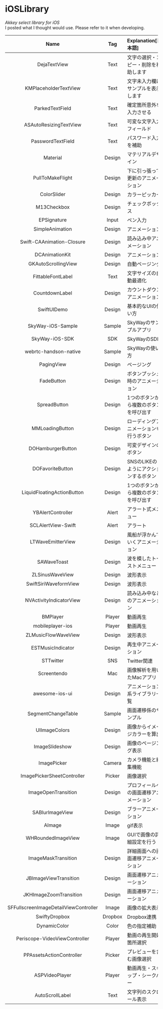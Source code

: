 # iOSLibrary
*Akkey select library for iOS*  
I posted what I thought would use. Please refer to it when developing.

| Name | Tag | Explanation[日本語] | Link |
|:----------:|:----------:|:-----------|:-------------|
| DejaTextView | Text | 文字の選択・コピー・削除を補助します | [GitHub](https://github.com/markusschlegel/DejaTextView) |
| KMPlaceholderTextView | Text | 文字未入力欄にサンプルを表示します | [GitHub](https://github.com/MoZhouqi/KMPlaceholderTextView) |
| ParkedTextField | Text | 確定箇所意外を入力させる | [GitHub](https://github.com/gmertk/ParkedTextField) |
| ASAutoResizingTextView | Text | 可変な文字入力フィールド | [GitHub](https://github.com/svetlanama/ASAutoResizingTextView) |
| PasswordTextField | Text | パスワード入力を補助 | [GitHub](https://github.com/PiXeL16/PasswordTextField) |
| Material | Design | マテリアルデザイン | [GitHub](https://github.com/CosmicMind/Material) |
| PullToMakeFlight | Design | 下に引っ張って更新のアニメーション | [GitHub](https://github.com/Yalantis/PullToMakeFlight) |
| ColorSlider | Design | カラーピッカー | [GitHub](https://github.com/gizmosachin/ColorSlider) |
| M13Checkbox | Design | チェックボックス | [GitHub](https://github.com/Marxon13/M13Checkbox) |
| EPSignature | Input | ペン入力 | [GitHub](https://github.com/ipraba/EPSignature) |
| SimpleAnimation | Design | アニメーション | [GitHub](https://github.com/keithito/SimpleAnimation) |
| Swift-CAAnimation-Closure | Design | 読み込み中アニメーション | [GitHub](https://github.com/honghaoz/Swift-CAAnimation-Closure) |
| DCAnimationKit | Design | アニメーション | [GitHub](https://github.com/daltoniam/DCAnimationKit) |
| GKAutoScrollingView | Design | 自動ページング | [GitHub](https://github.com/gkye/GKAutoScrollingView) |
| FittableFontLabel | Text | 文字サイズの自動最適化 | [GitHub](https://github.com/tbaranes/FittableFontLabel) |
| CountdownLabel | Design | カウントダウンアニメーション | [GitHub](https://github.com/suzuki-0000/CountdownLabel) |
| SwiftUIDemo | Design | 基本的なUIの使い方 | [GitHub](https://github.com/PrashantMangukiya/SwiftUIDemo) |
| SkyWay-iOS-Sample | Sample | SkyWayのサンプルアプリ | [GitHub](https://github.com/nttcom/SkyWay-iOS-Sample) |
| SkyWay-iOS-SDK | SDK | SkyWayのSDK | [GitHub](https://github.com/nttcom/SkyWay-iOS-SDK) |
| webrtc-handson-native | Sample | SkyWayの使い方 | [GitHub](https://github.com/skyway/webrtc-handson-native) |
| PagingView | Design | ページング | [GitHub](https://github.com/KyoheiG3/PagingView) |
| FadeButton | Design | ボタンプッシュ時のアニメーション | [GitHub](https://github.com/inaka/FadeButton/tree/master) |
| SpreadButton | Design | 1つのボタンから複数のボタンを呼び出す | [GitHub](https://github.com/liuzhiyi1992/SpreadButton) |
| MMLoadingButton | Design | ローディングアニメーションも行うボタン | [GitHub](https://github.com/MillmanY/MMLoadingButton) |
| DOHamburgerButton | Design | 可変デザインのボタン | [GitHub](https://github.com/okmr-d/DOHamburgerButton) |
| DOFavoriteButton | Design | SNSのLIKEのようにアクションするボタン | [GitHub](https://github.com/okmr-d/DOFavoriteButton) |
| LiquidFloatingActionButton | Design | 1つのボタンから複数のボタンを呼び出す | [GitHub](https://github.com/yoavlt/LiquidFloatingActionButton) |
| YBAlertController | Alert | アラート式メニュー | [GitHub](https://github.com/yabuzaki/YBAlertController) |
| SCLAlertView-Swift | Alert | アラート | [GitHub](https://github.com/vikmeup/SCLAlertView-Swift) |
| LTWaveEmitterView | Design | 風船が浮かんでいくアニメーション | [GitHub](https://github.com/ltebean/LTWaveEmitterView) |
| SAWaveToast | Design | 波を模したトーストメニュー | [GitHub](https://github.com/marty-suzuki/SAWaveToast) |
| ZLSinusWaveView | Design | 波形表示 | [GitHub](https://github.com/zhxnlai/ZLSinusWaveView) |
| SwiftSiriWaveformView | Design | 波形表示  | [GitHub](https://github.com/alankarmisra/SwiftSiriWaveformView) |
| NVActivityIndicatorView | Design | 読み込み中などのアニメーション | [GitHub](https://github.com/ninjaprox/NVActivityIndicatorView) |
| BMPlayer | Player | 動画再生 | [GitHub](https://github.com/BrikerMan/BMPlayer) |
| mobileplayer-ios |  Player | 動画再生  | [GitHub](https://github.com/mobileplayer/mobileplayer-ios) |
| ZLMusicFlowWaveView | Design | 波形表示 | [GitHub](https://github.com/zhxnlai/ZLMusicFlowWaveView) |
| ESTMusicIndicator | Design | 再生中アニメーション | [GitHub](https://github.com/Aufree/ESTMusicIndicator) |
| STTwitter | SNS | Twitter関連 | [GitHub](https://github.com/nst/STTwitter) |
| Screentendo | Mac | 画像解析を用いたMacアプリ | [GitHub](https://github.com/AaronRandall/Screentendo) |
| awesome-ios-ui | Design | アニメーション系ライブラリ一覧 | [GitHub](https://github.com/cjwirth/awesome-ios-ui) |
| SegmentChangeTable | Sample | 画面遷移係のサンプル | [GitHub](https://github.com/KentarouKanno/SegmentChangeTable) |
| UIImageColors | Design | 画像からイメージカラーを算出 | [GitHub](https://github.com/jathu/UIImageColors) |
| ImageSlideshow | Design | 画像のページング表示 | [GitHub](https://github.com/zvonicek/ImageSlideshow) |
| ImagePicker | Camera | カメラ機能と編集機能 | [GitHub](https://github.com/hyperoslo/ImagePicker) |
| ImagePickerSheetController | Picker | 画像選択 | [GitHub](https://github.com/lbrndnr/ImagePickerSheetController) |
| ImageOpenTransition | Design | プロフィールへの画面遷移アニメーション | [GitHub](https://github.com/mcmatan/ImageOpenTransition) |
| SABlurImageView | Design | ブラーアニメーション | [GitHub](https://github.com/marty-suzuki/SABlurImageView) |
| AImage | Image | gif表示 | [GitHub](https://github.com/wangjwchn/AImage) |
| WHRoundedImageView | Image | GUIで画像の詳細設定を行う | [GitHub](https://github.com/ddhhz/WHRoundedImageView) |
| ImageMaskTransition | Design | 詳細画面への画面遷移アニメーション | [GitHub](https://github.com/LeoMobileDeveloper/ImageMaskTransition) |
| JBImageViewTransition | Design | 画面遷移アニメーション | [GitHub](https://github.com/jithinpala/JBImageViewTransition) |
| JKHImageZoomTransition | Design | 画面遷移アニメーション | [GitHub](https://github.com/jhong70/JKHImageZoomTransition) |
| SFFullscreenImageDetailViewController | Image | 画像の拡大表示 | [GitHub](https://github.com/JanHalozan/SFFullscreenImageDetailViewController) |
| SwiftyDropbox | Dropbox | Dropbox連携 | [GitHub](https://github.com/dropbox/SwiftyDropbox) |
| DynamicColor | Color | 色の指定補助 | [GitHub](https://github.com/yannickl/DynamicColor) |
| Periscope-VideoViewController | Player | 動画の再生開始箇所選択 | [GitHub](https://github.com/gontovnik/Periscope-VideoViewController) |
| PPAssetsActionController | Picker | プレビューを含む画像選択 | [GitHub](https://github.com/pantuspavel/PPAssetsActionController) |
| ASPVideoPlayer | Player | 動画再生・スキップ・シークバー | [GitHub](https://github.com/andreipitis/ASPVideoPlayer) |
| AutoScrollLabel | Text | 文字列のスクロール表示 | [GitHub](https://github.com/cbess/AutoScrollLabel) |

